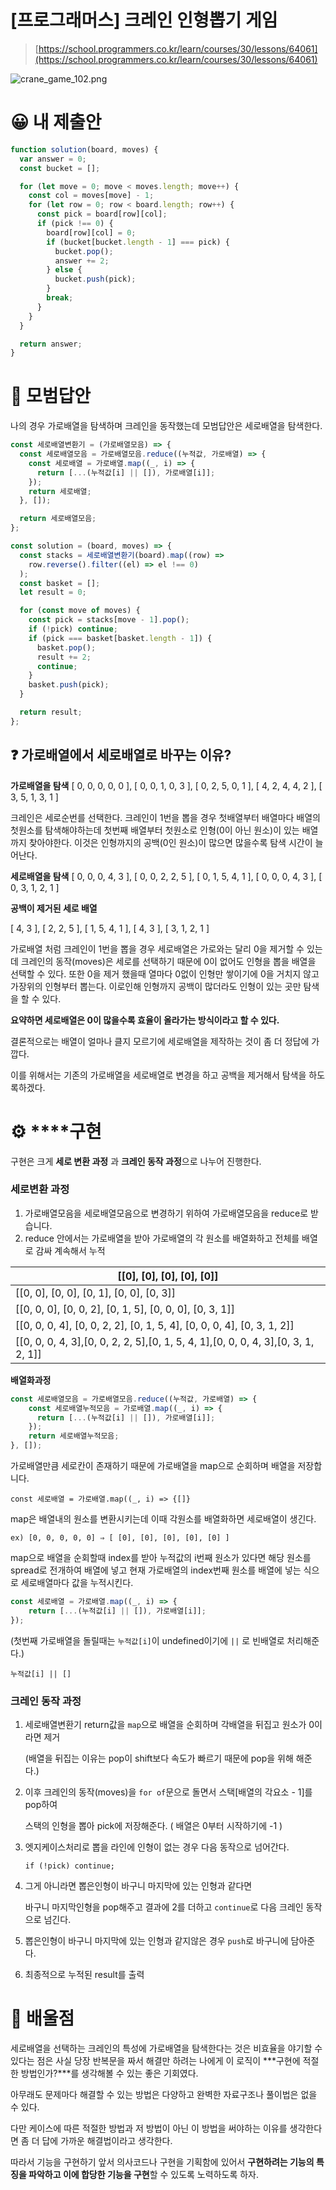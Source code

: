 # [프로그래머스] 크레인 인형뽑기 게임

> [https://school.programmers.co.kr/learn/courses/30/lessons/64061](https://school.programmers.co.kr/learn/courses/30/lessons/64061)
> 

![crane_game_102.png](%5B%E1%84%91%E1%85%B3%E1%84%85%E1%85%A9%E1%84%80%E1%85%B3%E1%84%85%E1%85%A2%E1%84%86%E1%85%A5%E1%84%89%E1%85%B3%5D%20%E1%84%8F%E1%85%B3%E1%84%85%E1%85%A6%E1%84%8B%E1%85%B5%E1%86%AB%20%E1%84%8B%E1%85%B5%E1%86%AB%E1%84%92%E1%85%A7%E1%86%BC%E1%84%88%E1%85%A9%E1%86%B8%E1%84%80%E1%85%B5%20%E1%84%80%E1%85%A6%E1%84%8B%E1%85%B5%E1%86%B7%203dad5bf3ccf24d9cb1a75b19c5587aad/crane_game_102.png)

# **😀** 내 제출안

```jsx
function solution(board, moves) {
  var answer = 0;
  const bucket = [];

  for (let move = 0; move < moves.length; move++) {
    const col = moves[move] - 1;
    for (let row = 0; row < board.length; row++) {
      const pick = board[row][col];
      if (pick !== 0) {
        board[row][col] = 0;
        if (bucket[bucket.length - 1] === pick) {
          bucket.pop();
          answer += 2;
        } else {
          bucket.push(pick);
        }
        break;
      }
    }
  }

  return answer;
}
```

# **📗** 모범답안

나의 경우 가로배열을 탐색하며 크레인을 동작했는데 모범답안은 세로배열을 탐색한다.

```jsx
const 세로배열변환기 = (가로배열모음) => {
  const 세로배열모음 = 가로배열모음.reduce((누적값, 가로배열) => {
    const 세로배열 = 가로배열.map((_, i) => {
      return [...(누적값[i] || []), 가로배열[i]];
    });
    return 세로배열;
  }, []);

  return 세로배열모음;
};

const solution = (board, moves) => {
  const stacks = 세로배열변환기(board).map((row) =>
    row.reverse().filter((el) => el !== 0)
  );
  const basket = [];
  let result = 0;

  for (const move of moves) {
    const pick = stacks[move - 1].pop();
    if (!pick) continue;
    if (pick === basket[basket.length - 1]) {
      basket.pop();
      result += 2;
      continue;
    }
    basket.push(pick);
  }

  return result;
};
```

## ❓️ **가로배열에서 세로배열로 바꾸는 이유?**

**가로배열을 탐색**
[ 0, 0, 0, 0, 0 ],
[ 0, 0, 1, 0, 3 ],
[ 0, 2, 5, 0, 1 ],
[ 4, 2, 4, 4, 2 ],
[ 3, 5, 1, 3, 1 ]

크레인은 세로순번를 선택한다.
크레인이 1번을 뽑을 경우 첫배열부터 배열마다 배열의 첫원소를 탐색해야하는데
첫번째 배열부터 첫원소로 인형(0이 아닌 원소)이 있는 배열까지 찾아야한다.
이것은 인형까지의 공백(0인 원소)이 많으면 많을수록 탐색 시간이 늘어난다.

**세로배열을 탐색**
[ 0, 0, 0, 4, 3 ],
[ 0, 0, 2, 2, 5 ],
[ 0, 1, 5, 4, 1 ],
[ 0, 0, 0, 4, 3 ],
[ 0, 3, 1, 2, 1 ]

**공백이 제거된 세로 배열**

[ 4, 3 ],
[ 2, 2, 5 ],
[ 1, 5, 4, 1 ],
[ 4, 3 ],
[ 3, 1, 2, 1 ]

가로배열 처럼 크레인이 1번을 뽑을 경우 세로배열은 가로와는 달리 0을 제거할 수 있는데
크레인의 동작(moves)은 세로를 선택하기 때문에 0이 없어도 인형을 뽑을 배열을 선택할 수 있다.
또한 0을 제거 했을때 열마다 0없이 인형만 쌓이기에 0을 거치지 않고 가장위의 인형부터 뽑는다.
이로인해 인형까지 공백이 많더라도 인형이 있는 곳만 탐색을 할 수 있다.

**요약하면 세로배열은 0이 많을수록 효율이 올라가는 방식이라고 할 수 있다.**

결론적으로는 배열이 얼마나 클지 모르기에 세로배열을 제작하는 것이 좀 더 정답에 가깝다.

이를 위해서는 기존의 가로배열을 세로배열로 변경을 하고 공백을 제거해서 탐색을 하도록하겠다.

# ⚙️ ****구현

구현은 크게 **세로 변환 과정** 과 **크레인 동작 과정**으로 나누어 진행한다.

### **세로변환 과정**

1. 가로배열모음을 세로배열모음으로 변경하기 위하여 가로배열모음을 reduce로 받습니다.
2. reduce 안에서는 가로배열을 받아 가로배열의 각 원소를 배열화하고 전체를 배열로 감싸 계속해서 누적

| [[0], [0], [0], [0], [0]] |
| --- |
| [[0, 0], [0, 0], [0, 1], [0, 0], [0, 3]] |
| [[0, 0, 0], [0, 0, 2], [0, 1, 5], [0, 0, 0], [0, 3, 1]] |
| [[0, 0, 0, 4], [0, 0, 2, 2], [0, 1, 5, 4], [0, 0, 0, 4], [0, 3, 1, 2]] |
| [[0, 0, 0, 4, 3],[0, 0, 2, 2, 5],[0, 1, 5, 4, 1],[0, 0, 0, 4, 3],[0, 3, 1, 2, 1]] |

**배열화과정**

```jsx
const 세로배열모음 = 가로배열모음.reduce((누적값, 가로배열) => {
    const 세로배열누적모음 = 가로배열.map((_, i) => {
      return [...(누적값[i] || []), 가로배열[i]];
    });
    return 세로배열누적모음;
}, []);
```

가로배열만큼 세로칸이 존재하기 때문에 가로배열을 map으로 순회하며 배열을 저장합니다.

`const 세로배열 = 가로배열.map((_, i) => {[]}`

map은 배열내의 원소를 변환시키는데 이때 각원소를 배열화하면 세로배열이 생긴다.

`ex) [0, 0, 0, 0, 0] ⇒ [ [0], [0], [0], [0], [0] ]`

map으로 배열을 순회할때 index를 받아 누적값의 i번째 원소가 있다면  해당 원소를 spread로 전개하여 배열에 넣고 현재 가로배열의 index번째 원소를 배열에 넣는 식으로 세로배열마다 값을 누적시킨다.

```jsx
const 세로배열 = 가로배열.map((_, i) => {
    return [...(누적값[i] || []), 가로배열[i]];
});
```

(첫번째 가로배열을 돌릴때는 `누적값[i]`이 undefined이기에 `||` 로 빈배열로 처리해준다.)

`누적값[i] || []`

### **크레인 동작 과정**

1. 세로배열변환기 return값을 `map`으로 배열을 순회하며 각배열을 뒤집고 원소가 0이라면 제거
    
    (배열을 뒤집는 이유는 pop이 shift보다 속도가 빠르기 때문에 pop을 위해 해준다.)
    
2. 이후 크레인의 동작(moves)을 `for of`문으로 돌면서 스택[배열의 각요소 - 1]를 pop하여
    
    스택의 인형을 뽑아 pick에 저장해준다. ( 배열은 0부터 시작하기에 -1 )
    
3. 엣지케이스처리로 뽑을 라인에 인형이 없는 경우 다음 동작으로 넘어간다.
    
    `if (!pick) continue;`
    
4. 그게 아니라면 뽑은인형이 바구니 마지막에 있는 인형과 같다면
    
    바구니 마지막인형을 pop해주고 결과에 2를 더하고 `continue`로 다음 크레인 동작으로 넘긴다.
    
5. 뽑은인형이 바구니 마지막에 있는 인형과 같지않은 경우 `push`로 바구니에 담아준다.
6. 최종적으로 누적된 result를 출력

# 🤔 **배울점**

세로배열을 선택하는 크레인의 특성에 가로배열을 탐색한다는 것은 비효율을 야기할 수 있다는 점은 사실 당장 반복문을 짜서 해결만 하려는 나에게 이 로직이 ***구현에 적절한 방법인가?***를 생각해볼 수 있는 좋은 기회였다.

아무래도 문제마다 해결할 수 있는 방법은 다양하고 완벽한 자료구조나 풀이법은 없을 수 있다.

다만 케이스에 따른 적절한 방법과 저 방법이 아닌 이 방법을 써야하는 이유를 생각한다면 좀 더 답에 가까운 해결법이라고 생각한다.

따라서 기능을 구현하기 앞서 의사코드나 구현을 기획함에 있어서 **구현하려는 기능의 특징을 파악하고 이에 합당한 기능을 구현**할 수 있도록 노력하도록 하자.